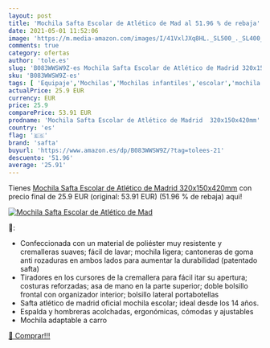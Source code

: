 ```yaml
---
layout: post
title: 'Mochila Safta Escolar de Atlético de Mad al 51.96 % de rebaja'
date: 2021-05-01 11:52:06
image: 'https://m.media-amazon.com/images/I/41VxlJXq8HL._SL500_._SL400_.jpg'
comments: true
category: ofertas
author: 'tole.es'
slug: 'B083WWSW9Z-es Mochila Safta Escolar de Atlético de Madrid 320x150x420mm'
sku: 'B083WWSW9Z-es'
tags: [ 'Equipaje','Mochilas','Mochilas infantiles','escolar','mochila','safta', ]
actualPrice: 25.9 EUR
currency: EUR
price: 25.9
comparePrice: 53.91 EUR
prodname: 'Mochila Safta Escolar de Atlético de Madrid  320x150x420mm'
country: 'es'
flag: '🇪🇸'
brand: 'safta'
buyurl: 'https://www.amazon.es/dp/B083WWSW9Z/?tag=tolees-21'
descuento: '51.96'
average: '25.91'
---
```


Tienes [Mochila Safta Escolar de Atlético de Madrid  320x150x420mm](https://www.amazon.es/dp/B083WWSW9Z/?tag=tolees-21) con precio final de  25.9 EUR (original: 53.91 EUR) (51.96 %  de rebaja) aqui!

[![Mochila Safta Escolar de Atlético de Mad](https://m.media-amazon.com/images/I/41VxlJXq8HL._SL500_._SL400_.jpg)](https://www.amazon.es/dp/B083WWSW9Z/?tag=tolees-21)

🔎:

- Confeccionada con un material de poliéster muy resistente y cremalleras suaves; fácil de lavar; mochila ligera; cantoneras de goma anti rozaduras en ambos lados para aumentar la durabilidad (patentado safta)
- Tiradores en los cursores de la cremallera para fácil itar su apertura; costuras reforzadas; asa de mano en la parte superior; doble bolsillo frontal con organizador interior; bolsillo lateral portabotellas
- Safta atlético de madrid oficial mochila escolar; ideal desde los 14 años.
- Espalda y hombreras acolchadas, ergonómicas, cómodas y ajustables
- Mochila adaptable a carro

[🛒 Comprar!!!](https://www.amazon.es/dp/B083WWSW9Z/?tag=tolees-21)
